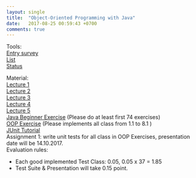 ```yaml
---
layout: single
title:  "Object-Oriented Programming with Java"
date:   2017-08-25 00:59:43 +0700
comments: true
---
```

Tools:  
[Entry survey][entry_survey]  
[List][list]  
[Status][status]

Material:  
[Lecture 1][lecture1]  
[Lecture 2][lecture2]  
[Lecture 3][lecture3]  
[Lecture 4][lecture4]  
[Lecture 5][lecture5]  
[Java Beginner Exercise][exercise1] (Please do at least first 74 exercises)  
[OOP Exercise][exercise2] (Please implements all class from 1.1 to 8.1 )  
[JUnit Tutorial][junit_tutorial]  
Assignment 1: write unit tests for all class in OOP Exercises, presentation date will be 14.10.2017.  
Evaluation rules:
- Each good implemented Test Class: 0.05, 0.05 x 37 = 1.85
- Test Suite & Presentation will take 0.15 point.

[entry_survey]: https://goo.gl/forms/aIggEhFVbc9Mf3Df2
[list]: https://goo.gl/Rk3BNR
[status]: https://goo.gl/xbQurs
[exercise1]: https://goo.gl/vTV8zM
[exercise2]: https://goo.gl/9NQEHR
[lecture1]: /courses/oopjava/lecture1.pptx
[lecture2]: /courses/oopjava/lecture2.ppt
[lecture3]: /courses/oopjava/lecture3.ppt
[lecture4]: /courses/oopjava/lecture4.ppt 
[lecture5]: /courses/oopjava/lecture5.pptx
[junit_tutorial]: https://goo.gl/ucNux1
